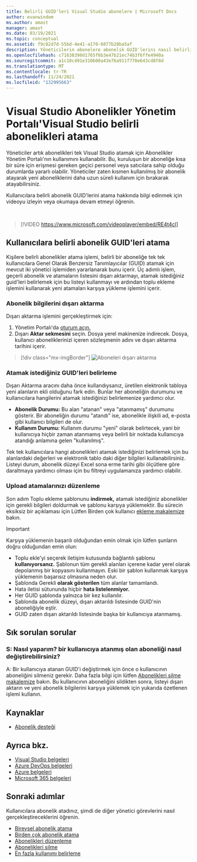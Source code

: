 ```yaml
---
title: Belirli GUID'leri Visual Studio abonelere | Microsoft Docs
author: evanwindom
ms.author: amast
manager: amast
ms.date: 03/19/2021
ms.topic: conceptual
ms.assetid: f9c82d7d-55bd-4e41-a170-6077b28ba5af
description: Yöneticilerin abonelere abonelik GUID'lerini nasıl belirliyebilirsiniz?
ms.openlocfilehash: c71638390d1765f6b3e47b21ec74b3f6ffe4940a
ms.sourcegitcommit: a1c18c491e310b00a43e76a911f778e643cd8f8d
ms.translationtype: MT
ms.contentlocale: tr-TR
ms.lasthandoff: 11/24/2021
ms.locfileid: "132995663"
---
```

# <a name="assign-specific-subscriptions-in-the-visual-studio-subscriptions-administration-portal"></a>Visual Studio Abonelikler Yönetim Portalı'Visual Studio belirli abonelikleri atama

Yöneticiler artık abonelikleri tek Visual Studio atamak için Abonelikler Yönetim Portalı'nın kullanımını kullanabilir.  Bu, kuruluşun bir aboneliğe kısa bir süre için erişmesi gereken geçici personel veya satıcılara sahip olduğu durumlarda yararlı olabilir.  Yöneticiler zaten kısmen kullanılmış bir abonelik atayarak yeni aboneliklerini daha uzun süreli kullanım için bırakarak atayabilirsiniz.  

Kullanıcılara belirli abonelik GUID'lerini atama hakkında bilgi edinmek için videoyu izleyin veya okumaya devam etmeyi öğrenin. 

<br>

> [!VIDEO https://www.microsoft.com/videoplayer/embed/RE4t4cl]


## <a name="assign-specific-subscription-guids-to-users"></a>Kullanıcılara belirli abonelik GUID'leri atama

Kişilere belirli abonelikler atama işlemi, belirli bir aboneliğe tek tek kullanıcılara Genel Olarak Benzersiz Tanımlayıcılar (GUID) atamak için mevcut iki yönetici işlemiden yararlanarak bunu içerir.  Üç adımlı işlem, geçerli abonelik ve atamaların listesini dışarı aktarmayı, atamak istediğiniz guid'leri belirlemek için bu listeyi kullanmayı ve ardından toplu ekleme işlemini kullanarak yeni atamaları karşıya yükleme işlemini içerir.

### <a name="export-your-subscriptions-information"></a>Abonelik bilgilerini dışarı aktarma

Dışarı aktarma işlemini gerçekleştirmek için:
1. Yönetim Portalı'da [oturum açın.](https://manage.visualstudio.com)
2. Dışarı **Aktar sekmesini** seçin. Dosya yerel makinenize indirecek. Dosya, kullanıcı aboneliklerinizi içeren sözleşmenin adını ve dışarı aktarma tarihini içerir.
> [!div class="mx-imgBorder"]
> ![Aboneleri dışarı aktarma](_img/exporting-subscriptions/exporting-subscriptions.png "Abone bilgileriyle atanan aboneliklerin listesini kaydetmek için Dışarı Aktar'a tıklayın.")

### <a name="identify-the-guids-you-want-to-assign"></a>Atamak istediğiniz GUID'leri belirleme

Dışarı Aktarma aracını daha önce kullandıysanız, üretilen elektronik tabloya yeni alanların ekli olduğunu fark edin.  Bunlar her aboneliğin durumunu ve kullanıcılara hangilerini atamak istediğinizi belirlemenize yardımcı olur.  

- **Abonelik Durumu:** Bu alan "atanan" veya "atanmamış" durumunu gösterir.  Bir aboneliğin durumu "atandı" ise, abonelikle ilişkili ad, e-posta gibi kullanıcı bilgileri de olur. 
- **Kullanım Durumu:** Kullanım durumu "yeni" olarak belirtecek, yani bir kullanıcıya hiçbir zaman atanmamış veya belirli bir noktada kullanıcıya atandığı anlamına gelen "kullanılmış".  

Tek tek kullanıcılara hangi abonelikleri atamak istediğinizi belirlemek için bu alanlardaki değerleri ve elektronik tablo daki diğer bilgileri kullanabilirsiniz. Listeyi durum, abonelik düzeyi Excel sona erme tarihi gibi ölçütlere göre daraltmaya yardımcı olması için bu filtreyi uygulamanıza yardımcı olabilir. 

### <a name="upload-your-new-assignments"></a>Upload atamalarınızı düzenleme

Son adım Toplu ekleme şablonunu **indirmek,** atamak istediğiniz abonelikler için gerekli bilgileri doldurmak ve şablonu karşıya yüklemektir.  Bu sürecin eksiksiz bir açıklaması için Lütfen Birden çok kullanıcı [ekleme makalemize](assign-license-bulk.md) bakın.  

> [!IMPORTANT]
> Karşıya yüklemenin başarılı olduğundan emin olmak için lütfen şunların doğru olduğundan emin olun:
> - Toplu ekle'yi seçerek iletişim kutusunda bağlantılı şablonu **kullanıyorsanız.**  Şablonun tüm gerekli alanları içerene kadar yerel olarak depolanmış bir kopyasını kullanmayın.  Eski bir şablon kullanmak karşıya yüklemenin başarısız olmasına neden olur. 
> - Şablonda Gerekli **olarak gösterilen** tüm alanlar tamamlandı.
> - Hata iletisi sütununda hiçbir **hata listelenmiyor.**
> - Her GUID şablonda yalnızca bir kez kullanılır. 
> - Şablonda abonelik düzeyi, dışarı aktarıldı listesinde GUID'nin aboneliğiyle eştir. 
> - GUID zaten dışarı aktarıldı listesinde başka bir kullanıcıya atanmamış. 

## <a name="frequently-asked-questions"></a>Sık sorulan sorular
### <a name="q-how-do-i-change-which-subscription-is-currently-assigned-to-an-individual-user"></a>S: Nasıl yaparım? bir kullanıcıya atanmış olan aboneliği nasıl değiştirebilirsiniz?
A: Bir kullanıcıya atanan GUID'i değiştirmek için önce o kullanıcının aboneliğini silmeniz gerekir.  Daha fazla bilgi için lütfen [Abonelikleri silme makalemize](delete-license.md) bakın.  Bu kullanıcının aboneliğini sildikten sonra, listeyi dışarı aktarın ve yeni abonelik bilgilerini karşıya yüklemek için yukarıda özetlenen işlemi kullanın.  

## <a name="resources"></a>Kaynaklar
- [Abonelik desteği](https://aka.ms/vsadminhelp)

## <a name="see-also"></a>Ayrıca bkz.
- [Visual Studio belgeleri](/visualstudio/)
- [Azure DevOps belgeleri](/azure/devops/)
- [Azure belgeleri](/azure/)
- [Microsoft 365 belgeleri](/microsoft-365/)

## <a name="next-steps"></a>Sonraki adımlar
Kullanıcılara abonelik atadınız, şimdi de diğer yönetici görevlerini nasıl gerçekleştireceklerini öğrenin.
- [Bireysel abonelik atama](assign-license.md)
- [Birden çok abonelik atama](assign-license-bulk.md)
- [Abonelikleri düzenleme](edit-license.md)
- [Abonelikleri silme](delete-license.md)
- [En fazla kullanımı belirleme](maximum-usage.md)
